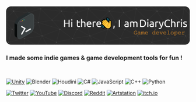 

![Header](./github-header-image_0.png)

<!-- 
### Hi there 👋, my name is DiaryChris
#### I am a Game Developer -->

### I made some indie games & game development tools for fun !

<br>

[![Unity](https://img.shields.io/badge/Unity-100000?style=for-the-badge&logo=unity&logoColor=white)](https://assetstore.unity.com/packages/slug/195038) ![Blender](https://img.shields.io/badge/blender-%23F5792A.svg?style=for-the-badge&logo=blender&logoColor=white) ![Houdini](https://img.shields.io/badge/houdini-%23FF4713.svg?&style=for-the-badge&logo=houdini&logoColor=white) ![C#](https://img.shields.io/badge/c%23-%23239120.svg?style=for-the-badge&logo=c-sharp&logoColor=white) ![JavaScript](https://img.shields.io/badge/javascript-%23323330.svg?style=for-the-badge&logo=javascript&logoColor=%23F7DF1E) ![C++](https://img.shields.io/badge/c++-%2300599C.svg?style=for-the-badge&logo=c%2B%2B&logoColor=white) ![Python](https://img.shields.io/badge/python-3670A0?style=for-the-badge&logo=python&logoColor=ffdd54)


[![Twitter](https://img.shields.io/badge/Twitter-%231DA1F2.svg?logo=Twitter&logoColor=white)](https://twitter.com/diarychris_cn) [![YouTube](https://img.shields.io/badge/YouTube-%23FF0000.svg?logo=YouTube&logoColor=white)](https://youtube.com/channel/UCmP5GrjZ_vvs2JdYj7eSpVg) [![Discord](https://img.shields.io/badge/Discord-%237289DA.svg?logo=discord&logoColor=white)](https://discord.gg/cNYGuMt) [![Reddit](https://img.shields.io/badge/Reddit-%23FF4500.svg?logo=Reddit&logoColor=white)](https://reddit.com/user/diarychris) [![Artstation](https://img.shields.io/badge/artstation-%2313AFF0.svg?&logo=artstation&logoColor=white)](https://www.artstation.com/diarychris) [![itch.io](https://img.shields.io/badge/itch.io-%23FA5C5C.svg?&logo=itch.io&logoColor=white)](https://diary.itch.io/)


<!-- ![GitHub stats](https://github-readme-stats.vercel.app/api?username=DiaryChris&show_icons=true&count_private=true&include_all_commits=true)   -->


<!--[![Top Langs](https://github-readme-stats.vercel.app/api/top-langs/?username=DiaryChris&hide_border=true&layout=compact)](https://github.com/anuraghazra/github-readme-stats)-->

<!--
**DiaryChris/DiaryChris** is a ✨ _special_ ✨ repository because its `README.md` (this file) appears on your GitHub profile.

Here are some ideas to get you started:

- 🔭 I’m currently working on ...
- 🌱 I’m currently learning ...
- 👯 I’m looking to collaborate on ...
- 🤔 I’m looking for help with ...
- 💬 Ask me about ...
- 📫 How to reach me: ...
- 😄 Pronouns: ...
- ⚡ Fun fact: ...
-->


